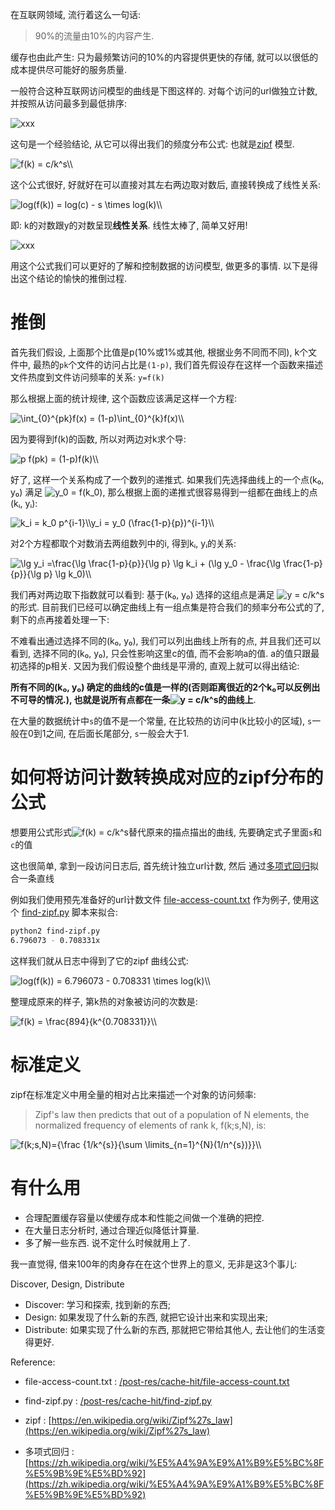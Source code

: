 
在互联网领域, 流行着这么一句话:

> 90%的流量由10%的内容产生.


缓存也由此产生: 只为最频繁访问的10%的内容提供更快的存储,
就可以以很低的成本提供尽可能好的服务质量.

一般符合这种互联网访问模型的曲线是下图这样的.
对每个访问的url做独立计数, 并按照从访问最多到最低排序:

![xxx](https://gitee.com/drdrxp/bed/raw/master-md2zhihu-asset/zipf/a55f31f9083e2851-1kfile.png)

这句是一个经验结论, 从它可以得出我们的频度分布公式:
也就是[zipf](https://en.wikipedia.org/wiki/Zipf%27s_law) 模型.

<img src="https://www.zhihu.com/equation?tex=f%28k%29%20%3D%20c/k%5Es%5C%5C" alt="f(k) = c/k^s\\" class="ee_img tr_noresize" eeimg="1">

这个公式很好, 好就好在可以直接对其左右两边取对数后, 直接转换成了线性关系:

<img src="https://www.zhihu.com/equation?tex=log%28f%28k%29%29%20%3D%20log%28c%29%20-%20s%20%5Ctimes%20log%28k%29%5C%5C" alt="log(f(k)) = log(c) - s \times log(k)\\" class="ee_img tr_noresize" eeimg="1">

即: k的对数跟y的对数呈现**线性关系**.
线性太棒了, 简单又好用!

![xxx](https://gitee.com/drdrxp/bed/raw/master-md2zhihu-asset/zipf/21c6c4d04c773512-1kloglog.png)

用这个公式我们可以更好的了解和控制数据的访问模型, 做更多的事情.
以下是得出这个结论的愉快的推倒过程.

<!--more-->

# 推倒

首先我们假设, 上面那个比值是p(10%或1%或其他, 根据业务不同而不同),
k个文件中, 最热的`pk`个文件的访问占比是`(1-p)`,
我们首先假设存在这样一个函数来描述文件热度到文件访问频率的关系:
`y=f(k)`

那么根据上面的统计规律, 这个函数应该满足这样一个方程:

<img src="https://www.zhihu.com/equation?tex=%5Cint_%7B0%7D%5E%7Bpk%7Df%28x%29%20%3D%20%281-p%29%5Cint_%7B0%7D%5E%7Bk%7Df%28x%29%5C%5C" alt="\int_{0}^{pk}f(x) = (1-p)\int_{0}^{k}f(x)\\" class="ee_img tr_noresize" eeimg="1">

因为要得到f(k)的函数, 所以对两边对k求个导:

<img src="https://www.zhihu.com/equation?tex=p%20f%28pk%29%20%3D%20%281-p%29f%28k%29%5C%5C" alt="p f(pk) = (1-p)f(k)\\" class="ee_img tr_noresize" eeimg="1">

好了, 这样一个关系构成了一个数列的递推式.
如果我们先选择曲线上的一个点(k₀, y₀) 满足 <img src="https://www.zhihu.com/equation?tex=%20y_0%20%3D%20f%28k_0%29%20" alt=" y_0 = f(k_0) " class="ee_img tr_noresize" eeimg="1">, 
那么根据上面的递推式很容易得到一组都在曲线上的点(kᵢ, yᵢ):

<img src="https://www.zhihu.com/equation?tex=k_i%20%3D%20k_0%20p%5E%7Bi-1%7D%5C%5Cy_i%20%3D%20y_0%20%28%5Cfrac%7B1-p%7D%7Bp%7D%29%5E%7Bi-1%7D%5C%5C" alt="k_i = k_0 p^{i-1}\\y_i = y_0 (\frac{1-p}{p})^{i-1}\\" class="ee_img tr_noresize" eeimg="1">

对2个方程都取个对数消去两组数列中的i, 
得到kᵢ, yᵢ的关系:

<img src="https://www.zhihu.com/equation?tex=%5Clg%20y_i%20%3D%5Cfrac%7B%5Clg%20%5Cfrac%7B1-p%7D%7Bp%7D%7D%7B%5Clg%20p%7D%20%5Clg%20k_i%20%2B%20%28%5Clg%20y_0%20-%20%5Cfrac%7B%5Clg%20%5Cfrac%7B1-p%7D%7Bp%7D%7D%7B%5Clg%20p%7D%20%5Clg%20k_0%29%5C%5C" alt="\lg y_i =\frac{\lg \frac{1-p}{p}}{\lg p} \lg k_i + (\lg y_0 - \frac{\lg \frac{1-p}{p}}{\lg p} \lg k_0)\\" class="ee_img tr_noresize" eeimg="1">

我们再对两边取下指数就可以看到: 基于(k₀, y₀) 选择的这组点是满足 <img src="https://www.zhihu.com/equation?tex=y%20%3D%20c/k%5Es" alt="y = c/k^s" class="ee_img tr_noresize" eeimg="1"> 的形式.
目前我们已经可以确定曲线上有一组点集是符合我们的频率分布公式的了,
剩下的点再接着处理一下:

不难看出通过选择不同的(k₀, y₀),
我们可以列出曲线上所有的点, 
并且我们还可以看到, 选择不同的(k₀, y₀), 只会性影响这里c的值, 而不会影响a的值.
a的值只跟最初选择的p相关.
又因为我们假设整个曲线是平滑的, 直观上就可以得出结论:

**所有不同的(k₀, y₀) 确定的曲线的c值是一样的(否则距离很近的2个k₀可以反例出不可导的情况.),
也就是说所有点都在一条<img src="https://www.zhihu.com/equation?tex=y%20%3D%20c/k%5Es" alt="y = c/k^s" class="ee_img tr_noresize" eeimg="1">的曲线上**.

在大量的数据统计中`s`的值不是一个常量, 在比较热的访问中(k比较小的区域),
`s`一般在0到1之间,
在后面长尾部分, `s`一般会大于1.

# 如何将访问计数转换成对应的zipf分布的公式

想要用公式形式<img src="https://www.zhihu.com/equation?tex=f%28k%29%20%3D%20c/k%5Es" alt="f(k) = c/k^s" class="ee_img tr_noresize" eeimg="1">替代原来的描点描出的曲线, 先要确定式子里面`s`和`c`的值

这也很简单, 拿到一段访问日志后,
首先统计独立url计数,
然后 通过[多项式回归](https://zh.wikipedia.org/wiki/%E5%A4%9A%E9%A1%B9%E5%BC%8F%E5%9B%9E%E5%BD%92)拟合一条直线

例如我们使用预先准备好的url计数文件
[file-access-count.txt](/post-res/cache-hit/file-access-count.txt)
作为例子,
使用这个
[find-zipf.py](/post-res/cache-hit/find-zipf.py)
脚本来拟合:

```sh
python2 find-zipf.py
6.796073 - 0.708331x
```

这样我们就从日志中得到了它的zipf 曲线公式:

<img src="https://www.zhihu.com/equation?tex=log%28f%28k%29%29%20%3D%206.796073%20-%200.708331%20%5Ctimes%20log%28k%29%5C%5C" alt="log(f(k)) = 6.796073 - 0.708331 \times log(k)\\" class="ee_img tr_noresize" eeimg="1">

整理成原来的样子, 第k热的对象被访问的次数是:

<img src="https://www.zhihu.com/equation?tex=f%28k%29%20%3D%20%5Cfrac%7B894%7D%7Bk%5E%7B0.708331%7D%7D%5C%5C" alt="f(k) = \frac{894}{k^{0.708331}}\\" class="ee_img tr_noresize" eeimg="1">

# 标准定义

zipf在标准定义中用全量的相对占比来描述一个对象的访问频率:

> Zipf's law then predicts that out of a population of N elements, the normalized
> frequency of elements of rank k, f(k;s,N), is:


<img src="https://www.zhihu.com/equation?tex=f%28k%3Bs%2CN%29%3D%7B%5Cfrac%20%7B1/k%5E%7Bs%7D%7D%7B%5Csum%20%5Climits_%7Bn%3D1%7D%5E%7BN%7D%281/n%5E%7Bs%7D%29%7D%7D%5C%5C" alt="f(k;s,N)={\frac {1/k^{s}}{\sum \limits_{n=1}^{N}(1/n^{s})}}\\" class="ee_img tr_noresize" eeimg="1">

# 有什么用

-   合理配置缓存容量以使缓存成本和性能之间做一个准确的把控.
-   在大量日志分析时, 通过合理近似降低计算量.
-   多了解一些东西. 说不定什么时候就用上了.

我一直觉得, 借来100年的肉身存在在这个世界上的意义, 无非是这3个事儿:

Discover, Design, Distribute

-   Discover: 学习和探索, 找到新的东西;
-   Design: 如果发现了什么新的东西, 就把它设计出来和实现出来;
-   Distribute: 如果实现了什么新的东西, 那就把它带给其他人, 去让他们的生活变得更好.



Reference:

- file-access-count.txt : [/post-res/cache-hit/file-access-count.txt](/post-res/cache-hit/file-access-count.txt)

- find-zipf.py : [/post-res/cache-hit/find-zipf.py](/post-res/cache-hit/find-zipf.py)

- zipf : [https://en.wikipedia.org/wiki/Zipf%27s_law](https://en.wikipedia.org/wiki/Zipf%27s_law)

- 多项式回归 : [https://zh.wikipedia.org/wiki/%E5%A4%9A%E9%A1%B9%E5%BC%8F%E5%9B%9E%E5%BD%92](https://zh.wikipedia.org/wiki/%E5%A4%9A%E9%A1%B9%E5%BC%8F%E5%9B%9E%E5%BD%92)


[file-access-count.txt]: /post-res/cache-hit/file-access-count.txt
[find-zipf.py]: /post-res/cache-hit/find-zipf.py
[zipf]:  https://en.wikipedia.org/wiki/Zipf%27s_law
[多项式回归]:  https://zh.wikipedia.org/wiki/%E5%A4%9A%E9%A1%B9%E5%BC%8F%E5%9B%9E%E5%BD%92